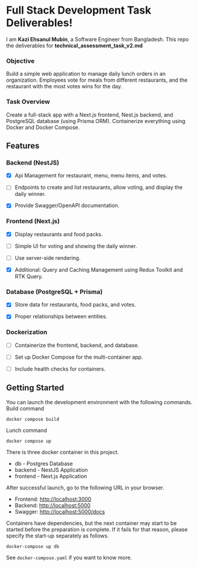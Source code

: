 # Full Stack Development Task Deliverables!

I am **Kazi Ehsanul Mubin**, a Software Engineer from Bangladesh. This repo the deliverables for **technical_assessment_task_v2.md**

### Objective

Build a simple web application to manage daily lunch orders in an organization. Employees vote for meals from different restaurants, and the restaurant with the most votes wins for the day.

### Task Overview

Create a full-stack app with a Next.js frontend, Nest.js backend, and PostgreSQL database (using Prisma ORM). Containerize everything using Docker and Docker Compose.

## Features

### Backend (NestJS)

- [x] Api Management for restaurant, menu, menu items, and votes.

- [ ] Endpoints to create and list restaurants, allow voting, and display the daily winner.

- [x] Provide Swagger/OpenAPI documentation.

### Frontend (Next.js)

- [x] Display restaurants and food packs.

- [ ] Simple UI for voting and showing the daily winner.

- [ ] Use server-side rendering.

- [x] Additional: Query and Caching Management using Redux Toolkit and RTK Query.

### Database (PostgreSQL + Prisma)

- [x] Store data for restaurants, food packs, and votes.

- [x] Proper relationships between entities.

### Dockerization

- [ ] Containerize the frontend, backend, and database.

- [ ] Set up Docker Compose for the multi-container app.

- [ ] Include health checks for containers.

## Getting Started

You can launch the development environment with the following commands.
Build command

    docker compose build

Lunch command

    docker compose up

There is three docker container in this project.

- db - Postgres Database
- backend - NestJS Application
- frontend - Next.js Application

After successful launch, go to the following URL in your browser.

- Frontend: [http://localhost:3000](http://localhost:3000/)
- Backend: [http://localhost:5000](http://localhost:5000)
- Swagger: [http://localhost:5000/docs](http://localhost:3000/)

Containers have dependencies, but the next container may start to be started before the preparation is complete. If it fails for that reason, please specify the start-up separately as follows.

    docker-compose up db

See `docker-compose.yaml` if you want to know more.
